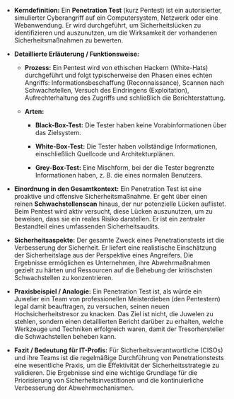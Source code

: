 - **Kerndefinition:** Ein **Penetration Test** (kurz Pentest) ist ein autorisierter, simulierter Cyberangriff auf ein Computersystem, Netzwerk oder eine Webanwendung. Er wird durchgeführt, um Sicherheitslücken zu identifizieren und auszunutzen, um die Wirksamkeit der vorhandenen Sicherheitsmaßnahmen zu bewerten.
    
- **Detaillierte Erläuterung / Funktionsweise:**
    
    - **Prozess:** Ein Pentest wird von ethischen Hackern (White-Hats) durchgeführt und folgt typischerweise den Phasen eines echten Angriffs: Informationsbeschaffung (Reconnaissance), Scannen nach Schwachstellen, Versuch des Eindringens (Exploitation), Aufrechterhaltung des Zugriffs und schließlich die Berichterstattung.
        
    - **Arten:**
        
        - **Black-Box-Test:** Die Tester haben keine Vorabinformationen über das Zielsystem.
            
        - **White-Box-Test:** Die Tester haben vollständige Informationen, einschließlich Quellcode und Architekturplänen.
            
        - **Grey-Box-Test:** Eine Mischform, bei der die Tester begrenzte Informationen haben, z. B. die eines normalen Benutzers.
            
- **Einordnung in den Gesamtkontext:** Ein Penetration Test ist eine proaktive und offensive Sicherheitsmaßnahme. Er geht über einen reinen **Schwachstellenscan** hinaus, der nur potenzielle Lücken auflistet. Beim Pentest wird aktiv versucht, diese Lücken auszunutzen, um zu beweisen, dass sie ein reales Risiko darstellen. Er ist ein zentraler Bestandteil eines umfassenden Sicherheitsaudits.
    
- **Sicherheitsaspekte:** Der gesamte Zweck eines Penetrationstests ist die Verbesserung der Sicherheit. Er liefert eine realistische Einschätzung der Sicherheitslage aus der Perspektive eines Angreifers. Die Ergebnisse ermöglichen es Unternehmen, ihre Abwehrmaßnahmen gezielt zu härten und Ressourcen auf die Behebung der kritischsten Schwachstellen zu konzentrieren.
    
- **Praxisbeispiel / Analogie:** Ein Penetration Test ist, als würde ein Juwelier ein Team von professionellen Meisterdieben (den Pentestern) legal damit beauftragen, zu versuchen, seinen neuen Hochsicherheitstresor zu knacken. Das Ziel ist nicht, die Juwelen zu stehlen, sondern einen detaillierten Bericht darüber zu erhalten, welche Werkzeuge und Techniken erfolgreich waren, damit der Tresorhersteller die Schwachstellen beheben kann.
    
- **Fazit / Bedeutung für IT-Profis:** Für Sicherheitsverantwortliche (CISOs) und ihre Teams ist die regelmäßige Durchführung von Penetrationstests eine wesentliche Praxis, um die Effektivität der Sicherheitsstrategie zu validieren. Die Ergebnisse sind eine wichtige Grundlage für die Priorisierung von Sicherheitsinvestitionen und die kontinuierliche Verbesserung der Abwehrmechanismen.